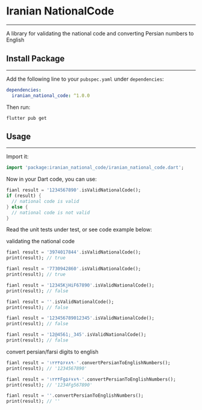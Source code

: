
# Iranian NationalCode
---

A library for validating the national code and converting Persian numbers to English


## Install Package
---

Add the following line to your `pubspec.yaml` under `dependencies`:

```yaml
dependencies:
  iranian_national_code: ^1.0.0
```

Then run:

```
flutter pub get
```

## Usage
---

Import it:
```dart
import 'package:iranian_national_code/iranian_national_code.dart';
```

Now in your Dart code, you can use:
```dart
fianl result = '1234567890'.isValidNationalCode();
if (result) {
  // national code is valid
} else {
  // national code is not valid
}
```

Read the unit tests under test, or see code example below:

validating the national code
```dart
fianl result = '3974017844'.isValidNationalCode();
print(result); // true

fianl result = '7730942860'.isValidNationalCode();
print(result); // true

fianl result = '12345KjHiF67890'.isValidNationalCode();
print(result); // false

fianl result = ''.isValidNationalCode();
print(result); // false

fianl result = '123456789012345'.isValidNationalCode();
print(result); // false

fianl result = '12@4561;_345'.isValidNationalCode();
print(result); // false
```

convert persian/farsi digits to english
```dart
fianl result = '۱۲۳۴۵۶۷۸۹۰'.convertPersianToEnglishNumbers();
print(result); // '1234567890'

fianl result = '۱۲۳۴Fg۵۶۷۸۹۰'.convertPersianToEnglishNumbers();
print(result); // '1234Fg567890'

fianl result = ''.convertPersianToEnglishNumbers();
print(result); // ''
```
